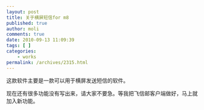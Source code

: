 ```yaml
---
layout: post
title: 关于横屏短信for m8
published: true
author: moli
comments: true
date: 2010-09-13 11:09:39
tags: [ ]
categories:
    - works
permalink: /archives/2315.html
---
```

这款软件主要是一款可以用于横屏发送短信的软件。
  
现在还有很多功能没有写出来，请大家不要急。等我把飞信邮客户端做好，马上就加入新功能。